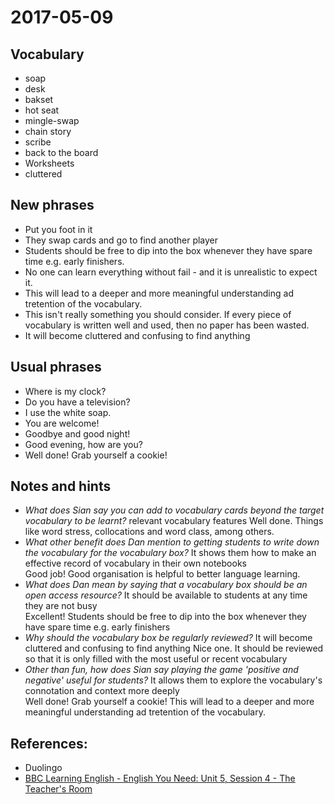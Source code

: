 # 2017-05-09

## Vocabulary

- soap
- desk
- bakset
- hot seat
- mingle-swap
- chain story
- scribe
- back to the board
- Worksheets
- cluttered

## New phrases
- Put you foot in it
- They swap cards and go to find another player
- Students should be free to dip into the box whenever they have spare time e.g. early finishers.
- No one can learn everything without fail - and it is unrealistic to expect it.
- This will lead to a deeper and more meaningful understanding ad tretention of the vocabulary.
- This isn't really something you should consider. If every piece of vocabulary is written well and used, then no paper has been wasted.
- It will become cluttered and confusing to find anything

## Usual phrases
- Where is my clock?
- Do you have a television?
- I use the white soap.
- You are welcome!
- Goodbye and good night!
- Good evening, how are you?
- Well done! Grab yourself a cookie! 

## Notes and hints

- *What does Sian say you can add to vocabulary cards beyond the target vocabulary to be learnt?*
relevant vocabulary features
Well done. Things like word stress, collocations and word class, among others.	
- *What other benefit does Dan mention to getting students to write down the vocabulary for the vocabulary box?*
It shows them how to make an effective record of vocabulary in their own notebooks	
Good job! Good organisation is helpful to better language learning.	
- *What does Dan mean by saying that a vocabulary box should be an open access resource?*
It should be available to students at any time they are not busy	
Excellent! Students should be free to dip into the box whenever they have spare time e.g. early finishers	
- *Why should the vocabulary box be regularly reviewed?*
It will become cluttered and confusing to find anything	
Nice one. It should be reviewed so that it is only filled with the most useful or recent vocabulary	
- *Other than fun, how does Sian say playing the game 'positive and negative' useful for students?*
It allows them to explore the vocabulary's connotation and context more deeply	
Well done! Grab yourself a cookie! This will lead to a deeper and more meaningful understanding ad tretention of the vocabulary.


## References:
- Duolingo
- [BBC Learning English - English You Need: Unit 5, Session 4 - The Teacher's Room](http://www.bbc.co.uk/learningenglish/english/course/english-you-need/unit-5/session-4)
